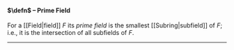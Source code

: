 #### $\defn$ – Prime Field
For a [[Field|field]] $F$ its *prime field* is the smallest [[Subring|subfield]] of $F$; i.e., it is the intersection of all subfields of $F$. 
***